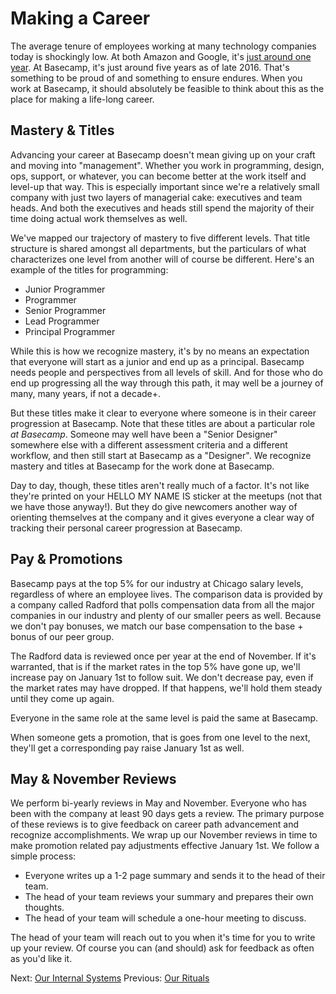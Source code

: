 # Making a Career

The average tenure of employees working at many technology companies today is shockingly low. At both Amazon and Google, it's [just around one year](http://www.techrepublic.com/blog/career-management/tech-companies-have-highest-turnover-rate/). At Basecamp, it's just around five years as of late 2016. That's something to be proud of and something to ensure endures. When you work at Basecamp, it should absolutely be feasible to think about this as the place for making a life-long career.
## Mastery & Titles

Advancing your career at Basecamp doesn't mean giving up on your craft and moving into "management". Whether you work in programming, design, ops, support, or whatever, you can become better at the work itself and level-up that way. This is especially important since we're a relatively small company with just two layers of managerial cake: executives and team heads. And both the executives and heads still spend the majority of their time doing actual work themselves as well.

We've mapped our trajectory of mastery to five different levels. That title structure is shared amongst all departments, but the particulars of what characterizes one level from another will of course be different. Here's an example of the titles for programming:

* Junior Programmer
* Programmer
* Senior Programmer
* Lead Programmer
* Principal Programmer

While this is how we recognize mastery, it's by no means an expectation that everyone will start as a junior and end up as a principal. Basecamp needs people and perspectives from all levels of skill. And for those who do end up progressing all the way through this path, it may well be a journey of many, many years, if not a decade+.

But these titles make it clear to everyone where someone is in their career progression at Basecamp. Note that these titles are about a particular role _at Basecamp_. Someone may well have been a "Senior Designer" somewhere else with a different assessment criteria and a different workflow, and then still start at Basecamp as a "Designer". We recognize mastery and titles at Basecamp for the work done at Basecamp.

Day to day, though, these titles aren't really much of a factor. It's not like they're printed on your HELLO MY NAME IS sticker at the meetups (not that we have those anyway!). But they do give newcomers another way of orienting themselves at the company and it gives everyone a clear way of tracking their personal career progression at Basecamp.

## Pay & Promotions

Basecamp pays at the top 5% for our industry at Chicago salary levels, regardless of where an employee lives. The comparison data is provided by a company called Radford that polls compensation data from all the major companies in our industry and plenty of our smaller peers as well. Because we don't pay bonuses, we match our base compensation to the base + bonus of our peer group.

The Radford data is reviewed once per year at the end of November. If it's warranted, that is if the market rates in the top 5% have gone up, we'll increase pay on January 1st to follow suit. We don't decrease pay, even if the market rates may have dropped. If that happens, we'll hold them steady until they come up again.

Everyone in the same role at the same level is paid the same at Basecamp.

When someone gets a promotion, that is goes from one level to the next, they'll get a corresponding pay raise January 1st as well.

## May & November Reviews

We perform bi-yearly reviews in May and November. Everyone who has been with the company at least 90 days gets a review.  The primary purpose of these reviews is to give feedback on career path advancement and recognize accomplishments. We wrap up our November reviews in time to make promotion related pay adjustments effective January 1st. We follow a simple process:

* Everyone writes up a 1-2 page summary and sends it to the head of their team.
* The head of your team reviews your summary and prepares their own thoughts.
* The head of your team will schedule a one-hour meeting to discuss.

The head of your team will reach out to you when it's time for you to write up your review. Of course you can (and should) ask for feedback as often as you'd like it.

Next: [Our Internal Systems](https://github.com/basecamp/handbook/blob/master/our-internal-systems.md)
Previous: [Our Rituals](https://github.com/basecamp/handbook/blob/master/our-rituals.md)
